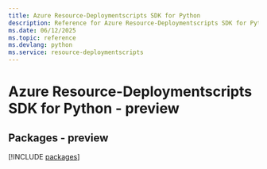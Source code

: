 ```yaml
---
title: Azure Resource-Deploymentscripts SDK for Python
description: Reference for Azure Resource-Deploymentscripts SDK for Python
ms.date: 06/12/2025
ms.topic: reference
ms.devlang: python
ms.service: resource-deploymentscripts
---
```

# Azure Resource-Deploymentscripts SDK for Python - preview
## Packages - preview
[!INCLUDE [packages](resource-deploymentscripts-index.md)]